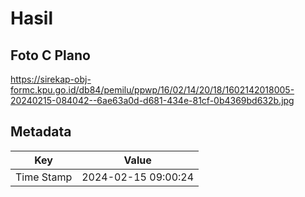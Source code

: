 # Hasil

## Foto C Plano

https://sirekap-obj-formc.kpu.go.id/db84/pemilu/ppwp/16/02/14/20/18/1602142018005-20240215-084042--6ae63a0d-d681-434e-81cf-0b4369bd632b.jpg


## Metadata

| Key        | Value               |
| ---------- | ------------------- |
| Time Stamp | 2024-02-15 09:00:24 |



